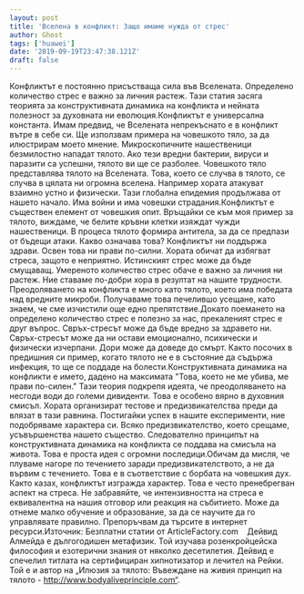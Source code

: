 ```yaml
---
layout: post
title: 'Вселена в конфликт: Защо имаме нужда от стрес'
author: Ghost
tags: ['huawei']
date: '2019-09-19T23:47:38.121Z'
draft: false
---
```


Конфликтът е постоянно присъстваща сила във Вселената. Определено количество стрес е важно за личния растеж. Тази статия засяга теорията за конструктивната динамика на конфликта и нейната полезност за духовната ни еволюция.Конфликтът е универсална константа. Имам предвид, че Вселената непрекъснато е в конфликт вътре в себе си. Ще използвам примера на човешкото тяло, за да илюстрирам моето мнение. Микроскопичните нашественици безмилостно нападат тялото. Ако тези вредни бактерии, вируси и паразити са успешни, тялото ви ще се разболее. Човешкото тяло представлява тялото на Вселената. Това, което се случва в тялото, се случва в цялата ни огромна вселена. Например хората атакуват взаимно устно и физически. Тази глобална епидемия продължава от нашето начало. Има войни и има човешки страдания.Конфликтът е съществен елемент от човешкия опит. Връщайки се към моя пример за тялото, виждаме, че белите кръвни клетки изяждат чужди нашественици. В процеса тялото формира антитела, за да се предпази от бъдещи атаки. Какво означава това? Конфликтът ни поддържа здрави. Освен това ни прави по-силни. Хората обичат да избягват стреса, защото е неприятно. Истинският стрес може да бъде смущаващ. Умереното количество стрес обаче е важно за личния ни растеж. Ние ставаме по-добри хора в резултат на нашите трудности. Преодоляването на конфликта е много като тялото, което има победата над вредните микроби. Получаваме това печелившо усещане, като знаем, че сме изчистили още едно препятствие.Докато поемането на определено количество стрес е полезно за нас, прекаленият стрес е друг въпрос. Свръх-стресът може да бъде вредно за здравето ни. Свръх-стресът може да ни остави емоционално, психически и физически изчерпани. Дори може да доведе до смърт. Както посочих в предишния си пример, когато тялото не е в състояние да съдържа инфекция, то ще се поддаде на болести.Конструктивната динамика на конфликти е името, дадено на максимата "Това, което не ме убива, ме прави по-силен." Тази теория подкрепя идеята, че преодоляването на несгоди води до големи дивиденти. Това е особено вярно в духовния смисъл. Хората организират тестове и предизвикателства преди да влязат в тази равнина. Постигайки успех в нашите експерименти, ние подобряваме характера си. Всяко предизвикателство, което срещаме, усъвършенства нашето същество. Следователно принципът на конструктивната динамика на конфликта се поддава на смисъла на живота. Това е проста идея с огромни последици.Обичам да мисля, че плуваме нагоре по течението заради предизвикателството, а не да вървим с течението. Това е в съответствие с борбата на човешкия дух. Както казах, конфликтът изгражда характер. Това е често пренебрегван аспект на стреса. Не забравяйте, че интензивността на стреса е еквивалентна на нашия отговор или реакция на събитието. Може да отнеме малко обучение и образование, за да се научите да го управлявате правилно. Препоръчвам да търсите в интернет ресурси.Източник: Безплатни статии от ArticleFactory.com    Дейвид Алмейда е дългогодишен метафизик. Той изучава розенкройцейска философия и езотерични знания от няколко десетилетия. Дейвид е спечелил титлата на сертифициран хипнотизатор и лечител на Рейки. Той е и автор на „Илюзия за тялото: Въвеждане на живия принцип на тялото - http://www.bodyaliveprinciple.com“.
